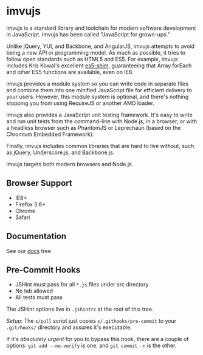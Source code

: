imvujs
======

imvujs is a standard library and toolchain for modern software
development in JavaScript.  imvujs has been called "JavaScript for
grown-ups."

Unlike jQuery, YUI, and Backbone, and AngularJS, imvujs attempts to
avoid being a new API or programming model.  As much as possible, it
tries to follow open standards such as HTML5 and ES5.  For example,
imvujs includes Kris Kowal's excellent
[es5-shim](https://github.com/kriskowal/es5-shim/), guaranteeing that
Array.forEach and other ES5 functions are available, even on IE8.

imvujs provides a module system so you can write code in separate
files and combine them into one minified JavaScript file for efficient
delivery to your users.  However, this module system is optional, and
there's nothing stopping you from using RequireJS or another AMD
loader.

imvujs also provides a JavaScript unit testing framework.  It's easy
to write and run unit tests from the command-line with Node.js, in a
browser, or with a headless browser such as PhantomJS or Leprechaun
(based on the Chromium Embedded Framework).

Finally, imvujs includes common libraries that are hard to live
without, such as jQuery, Underscore.js, and Backbone.js.

imvujs targets both modern browsers and Node.js.  


Browser Support
----

* IE8+
* Firefox 3.6+
* Chrome
* Safari


## Documentation

See our [docs](https://github.com/imvu/imvujs/tree/master/docs) tree

## Pre-Commit Hooks

* JSHint must pass for all `*.js` files under src directory
* No tab allowed
* All tests must pass

The JSHint options live in `.jshintrc` at the root of this tree.

*Setup*: The `s/pull` script just copies `s/.githooks/pre-commit` to your `.git/hooks/` directory and assures it's executable.

If it's _absolutely urgent_ for you to bypass this hook, there are a couple of options: `git add --no-verify` is one, and `git commit -n` is the other. 

